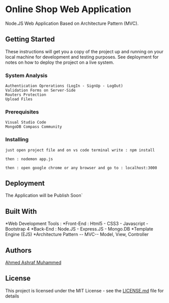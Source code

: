 # Online Shop Web Application

Node.JS Web Application Based on Architecture Pattern (MVC).

## Getting Started

These instructions will get you a copy of the project up and running on your local machine for development and testing purposes. See deployment for notes on how to deploy the project on a live system.

### System Analysis

```
Authentication Oprerations (LogIn - SignUp - LogOut)
Validation Forms on Server-Side
Routers Protection
Upload Files
```


### Prerequisites

```
Visual Studio Code
MongoDB Compass Community
```

### Installing

```
just open project file and on vs code terminal write : npm install
```

```
then : nodemon app.js 
```

```
then : open google chrome or any browser and go to : localhost:3000
```

## Deployment

The Application will be Publish Soon`

## Built With
*Web Development Tools : 
*Front-End : Html5 - CSS3 - Javascript - Bootstrap 4
*Back-End : Node.JS - Express.JS - Mongo.DB
*Template Engine (EJS)
*Architecture Pattern -- MVC-- Model, View, Controller

## Authors
[Ahmed Ashraf Muhammed](https://www.facebook.com/AhmedddAshraf/)

## License

This project is licensed under the MIT License - see the [LICENSE.md](LICENSE.md) file for details
